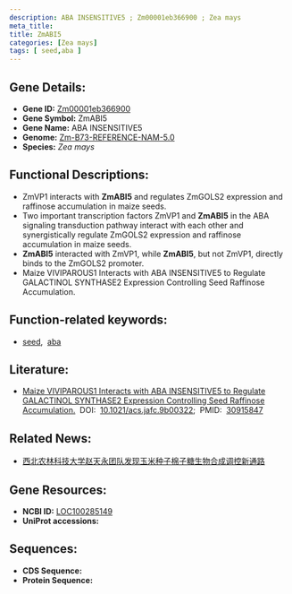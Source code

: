```yaml
---
description: ABA INSENSITIVE5 ; Zm00001eb366900 ; Zea mays
meta_title:
title: ZmABI5
categories: [Zea mays]
tags: [ seed,aba ]
---
```


## Gene Details:
- **Gene ID:**	[Zm00001eb366900](https://www.maizegdb.org/gene_center/gene/Zm00001eb366900)
- **Gene Symbol:** ZmABI5
- **Gene Name:** ABA INSENSITIVE5
- **Genome:** [Zm-B73-REFERENCE-NAM-5.0](https://www.maizegdb.org/genome/assembly/Zm-B73-REFERENCE-NAM-5.0)
- **Species:** *Zea mays*

## Functional Descriptions:
   - ZmVP1 interacts with **ZmABI5** and regulates ZmGOLS2 expression and raffinose accumulation in maize seeds.
   - Two important transcription factors ZmVP1 and **ZmABI5** in the ABA signaling transduction pathway interact with each other and synergistically regulate ZmGOLS2 expression and raffinose accumulation in maize seeds.
   - **ZmABI5** interacted with ZmVP1, while **ZmABI5**, but not ZmVP1, directly binds to the ZmGOLS2 promoter.
   - Maize VIVIPAROUS1 Interacts with ABA INSENSITIVE5 to Regulate GALACTINOL SYNTHASE2 Expression Controlling Seed Raffinose Accumulation.

## Function-related keywords:
- [seed](/tags/seed/),&nbsp;&nbsp;[aba](/tags/aba/)

## Literature:
   - [Maize VIVIPAROUS1 Interacts with ABA INSENSITIVE5 to Regulate GALACTINOL SYNTHASE2 Expression Controlling Seed Raffinose Accumulation.]( https://pubs.acs.org/doi/10.1021/acs.jafc.9b00322)&nbsp;&nbsp;DOI:&nbsp;&nbsp;[10.1021/acs.jafc.9b00322](https://pubs.acs.org/doi/10.1021/acs.jafc.9b00322);&nbsp;&nbsp;PMID:&nbsp;&nbsp;[30915847](https://pubmed.ncbi.nlm.nih.gov/30915847/)

## Related News:
   - [西北农林科技大学赵天永团队发现玉米种子棉子糖生物合成调控新通路](https://mp.weixin.qq.com/s?__biz=MzU3ODY3MDM0NA==&mid=2247490290&idx=3&sn=e478dd2405d6a96091a428a039a8e0a6&chksm=fd708095ca070983c854c050116922c53df6632da66469f313ac06ce22b3d93d537ccd82fa6f&scene=27#wechat_redirect)

## Gene Resources:
- **NCBI ID:**  [LOC100285149](https://www.ncbi.nlm.nih.gov/gene/?term=LOC100285149)
- **UniProt accessions:** [](https://www.uniprot.org/uniprotkb//entry)



## Sequences:
- **CDS Sequence:**
- **Protein Sequence:**
